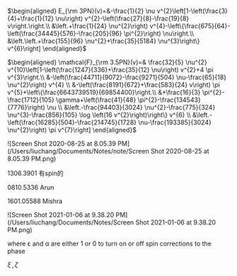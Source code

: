 $\begin{aligned} E_{\rm 3PN}(v)=&-\frac{1}{2} \nu v^{2}\left[1-\left(\frac{3}{4}+\frac{1}{12} \nu\right) v^{2}-\left(\frac{27}{8}-\frac{19}{8} v\right.\right.\\ &\left.+\frac{1}{24} \nu^{2}\right) v^{4}-\left\{\frac{675}{64}-\left(\frac{34445}{576}-\frac{205}{96} \pi^{2}\right) \nu\right.\\ &\left.\left.+\frac{155}{96} \nu^{2}+\frac{35}{5184} \nu^{3}\right\} v^{6}\right] \end{aligned}$



$\begin{aligned} \mathcal{F}_{\rm 3.5PN}(v)=& \frac{32}{5} \nu^{2} v^{10}\left[1-\left(\frac{1247}{336}+\frac{35}{12} \nu\right) v^{2}+4 \pi v^{3}\right.\\ &-\left(\frac{44711}{9072}-\frac{9271}{504} \nu-\frac{65}{18} \nu^{2}\right) v^{4} \\ &-\left(\frac{8191}{672}+\frac{583}{24} v\right) \pi v^{5}+\left\{\frac{6643739519}{69854400}\right.\\ &+\frac{16}{3} \pi^{2}-\frac{1712}{105} \gamma+\left(\frac{41}{48} \pi^{2}-\frac{134543}{7776}\right) \nu \\ &\left.-\frac{94403}{3024} \nu^{2}-\frac{775}{324} \nu^{3}-\frac{856}{105} \log \left(16 v^{2}\right)\right\} v^{6} \\ &\left.-\left(\frac{16285}{504}-\frac{214745}{1728} \nu-\frac{193385}{3024} \nu^{2}\right) \pi v^{7}\right] \end{aligned}$





![Screen Shot 2020-08-25 at 8.05.39 PM](/Users/liuchang/Documents/Notes/note/Screen Shot 2020-08-25 at 8.05.39 PM.png)



1306.3901 有spin的

0810.5336 Arun

1601.05588 Mishra

![Screen Shot 2021-01-06 at 9.38.20 PM](/Users/liuchang/Documents/Notes/Screen Shot 2021-01-06 at 9.38.20 PM.png)

where ε and α are either 1 or 0 to turn on or off spin corrections to the phase



$\xi\,,\zeta$

